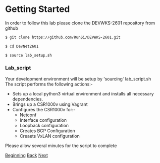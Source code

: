 # Getting Started

In order to follow this lab please clone the DEVWKS-2601 repository from github

```bash
$ git clone https://github.com/RunSi/DEVWKS-2601.git

$ cd DevNet2601

$ source lab_setup.sh
```

### Lab_script

Your development environment will be setup by 'sourcing' lab_script.sh  
The script performs the following actions:-

* Sets up a local python3 virtual environment and installs all necessary
 dependencies.  
* Brings up a CSR1000v using Vagrant  
* Configures the CSR1000v for:-  
    * Netconf
    * Interface configuration
    * Loopback configuration
    * Creates BGP Configuration
    * Creaets VxLAN configuration
    
Please allow several minutes for the script to complete

[Beginning](../README.md)   [Back](../README.md)  [Next](./step2.md)

